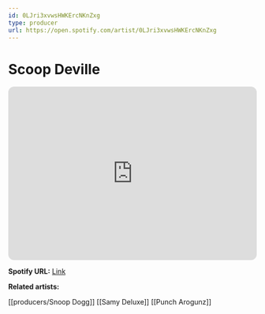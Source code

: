 ```yaml
---
id: 0LJri3xvwsHWKErcNKnZxg
type: producer
url: https://open.spotify.com/artist/0LJri3xvwsHWKErcNKnZxg
---
```

# Scoop Deville

<iframe style="border-radius:12px" src="https://open.spotify.com/embed/artist/0LJri3xvwsHWKErcNKnZxg" width="100%" height="352" frameBorder="0" allowfullscreen="" allow="autoplay; clipboard-write; encrypted-media; fullscreen; picture-in-picture" loading="lazy"></iframe>

**Spotify URL:** [Link](https://open.spotify.com/artist/0LJri3xvwsHWKErcNKnZxg)

**Related artists:**

[[producers/Snoop Dogg]]
[[Samy Deluxe]]
[[Punch Arogunz]]
